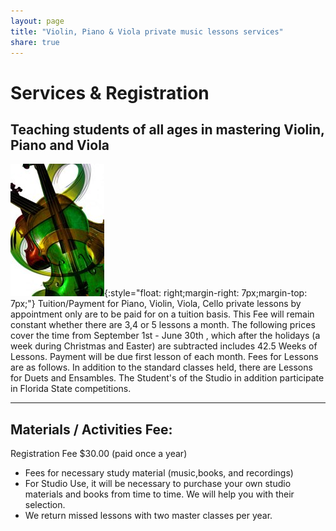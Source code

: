 ```yaml
---
layout: page
title: "Violin, Piano & Viola private music lessons services"
share: true
---
```


# Services & Registration

## Teaching students of all ages in mastering Violin, Piano and Viola

![SoundsOfRussia.com - music instructor in Coral Springs](/images/violin-viola-cello-soundsofrussia.com.jpg){:style="float: right;margin-right: 7px;margin-top: 7px;"} Tuition/Payment for Piano, Violin, Viola, Cello private lessons by appointment only are to be paid for on a tuition basis. This Fee will remain constant whether there are 3,4 or 5 lessons a month. The following prices cover the time from September 1st - June 30th , which after the holidays (a week during Christmas and Easter) are subtracted includes 42.5 Weeks of Lessons. Payment will be due first lesson of each month. Fees for Lessons are as follows. In addition to the standard classes held, there are Lessons for Duets and Ensambles. The Student's of the Studio in addition participate in Florida State competitions.

---

## Materials / Activities Fee:

Registration Fee $30.00 (paid once a year) 
- Fees for necessary study material (music,books, and recordings) 
- For Studio Use, it will be necessary to purchase your own studio materials and books from time to time. We will help you with their selection. 
- We return missed lessons with two master classes per year.